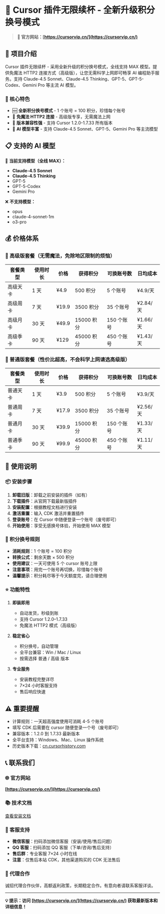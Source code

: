 # 🚀 Cursor 插件无限续杯 - 全新升级积分换号模式

> **🌟 官方网站：[https://cursorvip.cn/](https://cursorvip.cn/)**

## 📖 项目介绍

Cursor 插件无限续杯 - 采用全新升级的积分换号模式，全线支持 MAX 模型。提供免魔法 HTTP2 连接方式（高级版），让您无需科学上网即可畅享 AI 编程助手服务。支持 Claude-4.5 Sonnet、Claude-4.5 Thinking、GPT-5、GPT-5-Codex、Gemini Pro 等主流 AI 模型。

### 🎯 核心特色

- 🆕 **全新积分换号模式** - 1 个账号 = 100 积分，珍惜每个账号
- 🚀 **免魔法 HTTP2 连接** - 高级版专享，无需魔法上网
- 🔄 **版本兼容性强** - 支持 Cursor 1.2.0-1.7.33 所有版本
- 🤖 **AI 模型丰富** - 支持 Claude-4.5 Sonnet、GPT-5、Gemini Pro 等主流模型

## 📋 支持的 AI 模型

🤖 **当前支持模型（全线 MAX）：**

- **Claude-4.5 Sonnet**
- **Claude-4.5 Thinking**
- GPT-5
- GPT-5-Codex
- Gemini Pro

❌ **不支持模型：**

- opus
- claude-4-sonnet-1m
- o3-pro

## 💰 价格体系

### 🔸 高级版套餐（无需魔法，免除地区限制的烦恼）

| 套餐类型 | 使用时长 | 价格  | 获得积分   | 可换账号数 | 日均成本 |
| -------- | -------- | ----- | ---------- | ---------- | -------- |
| 高级天卡 | 1 天     | ¥4.9  | 500 积分   | 5 个账号   | ¥4.9/天  |
| 高级周卡 | 7 天     | ¥19.9 | 3500 积分  | 35 个账号  | ¥2.84/天 |
| 高级月卡 | 30 天    | ¥49.9 | 15000 积分 | 150 个账号 | ¥1.66/天 |
| 高级季卡 | 90 天    | ¥129  | 45000 积分 | 450 个账号 | ¥1.43/天 |

### 🔷 普通版套餐（性价比超高，不会科学上网请选高级版）

| 套餐类型 | 使用时长 | 价格  | 获得积分   | 可换账号数 | 日均成本 |
| -------- | -------- | ----- | ---------- | ---------- | -------- |
| 普通天卡 | 1 天     | ¥3.9  | 500 积分   | 5 个账号   | ¥3.9/天  |
| 普通周卡 | 7 天     | ¥17.9 | 3500 积分  | 35 个账号  | ¥2.56/天 |
| 普通月卡 | 30 天    | ¥39.9 | 15000 积分 | 150 个账号 | ¥1.33/天 |
| 普通季卡 | 90 天    | ¥99.9 | 45000 积分 | 450 个账号 | ¥1.11/天 |

## 🔧 使用说明

### 📦 安装步骤

1. **卸载旧版**：卸载之前安装的插件（如有）
2. **下载插件**：从官网下载最新版插件
3. **安装配置**：根据教程文档进行安装
4. **激活重置**：输入 CDK 激活并重置插件
5. **登录账号**：在 Cursor 中随便登录一个账号（废号即可）
6. **开始使用**：享受无感换号体验，开始使用 MAX 模型

### 💎 积分换号规则

- **消耗规则**：1 个账号 = 100 积分
- **转换公式**：剩余天数 × 500 积分
- **使用建议**：一天可使用 5 个 cursor 账号上限
- **注意事项**：用完一个账号再切换，珍惜每个账号
- **温馨提示**：积分耗尽等于今天额度完，请合理使用

### ⭐ 功能特性

1. **即装即用**

   - 自动发货，秒级到账
   - 支持 Cursor 1.2.0–1.7.33
   - 免魔法 HTTP2 模式（高级版）

2. **稳定省心**

   - 积分换号，自动管理
   - 全平台兼容：Win / Mac / Linux
   - 按需选择 普通 / 高级 版本

3. **专业服务**
   - 安装教程完整详尽
   - 7×24 小时客服支持
   - 售后响应快速

## ⚠️ 重要提醒

- 计算规则：一天超高强度使用可消耗 4-5 个账号
- 填写 CDK 后需要在 cursor 随便登录一个号（废号即可）
- 兼容版本：1.2.0 到 1.7.33 最新版本
- 全平台支持：Windows、Mac、Linux 操作系统
- 历史版本下载：[cn.cursorhistory.com](https://cn.cursorhistory.com)

## 📞 联系我们

### 🌐 官方网站

**[https://cursorvip.cn/](https://cursorvip.cn/)**

### 📚 技术文档

[查看安装文档](https://d.thinkgin.com/)

### 💬 客服支持

- **微信客服**：扫码添加微信客服（安装/使用/售后问题）
- **QQ 客服**：扫码添加 QQ 客服（下单/咨询/售后支持）
- **售后群**：专业客服 7×24 小时在线
- **注意**：仅售后本站 CDK，其他渠道购买的 CDK 无法售后

### 🤝 代理合作

诚招代理合作伙伴，高额返利政策，长期稳定合作。有意向者请联系客服详谈。

---

**💡 提示：访问 [https://cursorvip.cn/](https://cursorvip.cn/) 获取最新版本和详细信息！**
